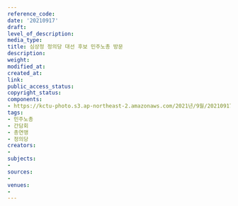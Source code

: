 ```yaml
---
reference_code: 
date: '20210917'
draft: 
level_of_description: 
media_type: 
title: 심상정 정의당 대선 후보 민주노총 방문
description: 
weight: 
modified_at: 
created_at: 
link: 
public_access_status: 
copyright_status: 
components:
- https://kctu-photo.s3.ap-northeast-2.amazonaws.com/2021년/9월/20210917-심상정+정의당+대선+후보+민주노총+방문_민주노총_간담회_총연맹_정의당/_1D25685.jpg
tags:
- 민주노총
- 간담회
- 총연맹
- 정의당
creators:
- 
subjects:
- 
sources:
- 
venues:
- 
---
```

